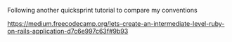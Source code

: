 Following another quicksprint tutorial to compare my conventions

https://medium.freecodecamp.org/lets-create-an-intermediate-level-ruby-on-rails-application-d7c6e997c63f#9b93

